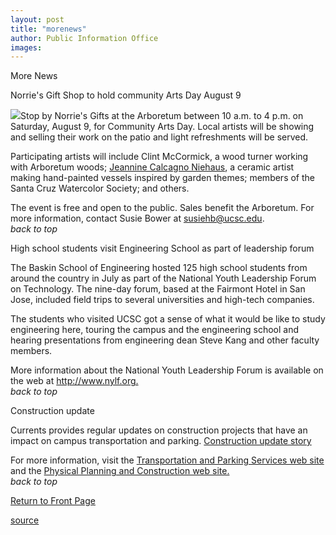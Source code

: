 ```yaml
---
layout: post
title: "morenews"
author: Public Information Office
images:
---
```


More News

Norrie's Gift Shop to hold community Arts Day August 9

![][1]Stop by Norrie's Gifts at the Arboretum between 10 a.m. to 4 p.m. on Saturday, August 9, for Community Arts Day. Local artists will be showing and selling their work on the patio and light refreshments will be served.   

Participating artists will include Clint McCormick, a wood turner working with Arboretum woods; [Jeannine Calcagno Niehaus][2], a ceramic artist making hand-painted vessels inspired by garden themes; members of the Santa Cruz Watercolor Society; and others.

The event is free and open to the public. Sales benefit the Arboretum. For more information, contact Susie Bower at [susiehb@ucsc.edu][3].  
_back to top_

High school students visit Engineering School as part of leadership forum

The Baskin School of Engineering hosted 125 high school students from around the country in July as part of the National Youth Leadership Forum on Technology. The nine-day forum, based at the Fairmont Hotel in San Jose, included field trips to several universities and high-tech companies.   

The students who visited UCSC got a sense of what it would be like to study engineering here, touring the campus and the engineering school and hearing presentations from engineering dean Steve Kang and other faculty members.   

More information about the National Youth Leadership Forum is available on the web at <http://www.nylf.org.>  
_back to top_

Construction update

Currents provides regular updates on construction projects that have an impact on campus transportation and parking. [Construction update story][4]

For more information, visit the [Transportation and Parking Services web site][5] and the [Physical Planning and Construction web site.  
][6]_back to top_

  

[Return to Front Page][7]  

[1]: ../art/norries_sign.140.jpg
[2]: http://www.aptosartshoppe.com/JeannineNiehaus/Ceramics.htm
[3]: mailto:susiehb@ucsc.edu
[4]: http://www.ucsc.edu/about/construction_plans.html
[5]: http://www2.ucsc.edu/taps/
[6]: http://www2.ucsc.edu/ppc/
[7]: http://currents.ucsc.edu/

[source](http://www1.ucsc.edu/currents/03-04/08-04/morenews.html "Permalink to morenews")
